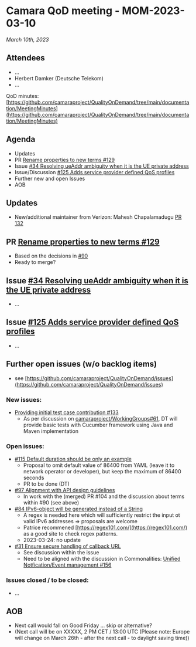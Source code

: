 # Camara QoD meeting - MOM-2023-03-10

*March 10th, 2023*

## Attendees

* ...
* Herbert Damker (Deutsche Telekom)
* ...

QoD minutes: [https://github.com/camaraproject/QualityOnDemand/tree/main/documentation/MeetingMinutes](https://github.com/camaraproject/QualityOnDemand/tree/main/documentation/MeetingMinutes)

## Agenda

* Updates
* PR [Rename properties to new terms #129](https://github.com/camaraproject/QualityOnDemand/pull/129)
* Issue [#34 Resolving ueAddr ambiguity when it is the UE private address](https://github.com/camaraproject/QualityOnDemand/pull/34)
* Issue/Discussion [#125 Adds service provider defined QoS profiles](https://github.com/camaraproject/QualityOnDemand/issues/125)
* Further new and open Issues
* AOB

## Updates
* New/additional maintainer from Verizon: Mahesh Chapalamadugu [PR 132](https://github.com/camaraproject/QualityOnDemand/pull/132)

## PR [Rename properties to new terms #129](https://github.com/camaraproject/QualityOnDemand/pull/129)
*  Based on the decisions in [#90](https://github.com/camaraproject/QualityOnDemand/issues/90)
* Ready to merge?


## Issue [#34 Resolving ueAddr ambiguity when it is the UE private address](https://github.com/camaraproject/QualityOnDemand/pull/34)

* ...

## Issue [#125 Adds service provider defined QoS profiles](https://github.com/camaraproject/QualityOnDemand/issues/125)

* ...

## Further open issues (w/o backlog items)

* see [https://github.com/camaraproject/QualityOnDemand/issues](https://github.com/camaraproject/QualityOnDemand/issues)

### New issues:

* [Providing initial test case contribution #133](https://github.com/camaraproject/QualityOnDemand/issues/133)
  * As per discussion on [camaraproject/WorkingGroups#61](https://github.com/camaraproject/WorkingGroups/issues/61), DT will provide basic tests with Cucumber framework using Java and Maven implementation

### Open issues:

* [#115 Default duration should be only an example](https://github.com/camaraproject/QualityOnDemand/issues/115)
  * Proposal to omit default value of 86400 from YAML (leave it to network operator or developer), but keep the maximum of 86400 seconds
  * PR to be done (DT)
* [#97 Alignment with API design guidelines](https://github.com/camaraproject/QualityOnDemand/pull/97)
    * In work with the (merged) PR #104 and the discussion about terms within #90 (see above)
* [#84 IPv6-object will be generated instead of a String](https://github.com/camaraproject/QualityOnDemand/pull/84)
    * A regex is needed here which will sufficiently restrict the input ot valid IPv6 addresses => proposals are welcome
    * Patrice recommened [https://regex101.com/](https://regex101.com/) as a good site to check regex patterns.
    * 2023-03-24: no update
* [#31 Ensure secure handling of callback URL](https://github.com/camaraproject/QualityOnDemand/pull/31)
    * See discussion within the issue
    * Need to be aligned with the discussion in Commonalities: [Unified Notfication/Event management #156](https://github.com/camaraproject/WorkingGroups/issues/156)

### Issues closed / to be closed:

* ...

## AOB

* Next call would fall on Good Friday ... skip or alternative?
* (Next call will be on XXXXX, 2 PM CET / 13:00 UTC (Please note: Europe will change on March 26th - after the next call -  to daylight saving time))

